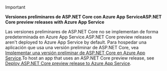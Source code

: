 > [!IMPORTANT]
> <span data-ttu-id="aea04-101">**Versiones preliminares de ASP.NET Core con Azure App Service**</span><span class="sxs-lookup"><span data-stu-id="aea04-101">**ASP.NET Core preview releases with Azure App Service**</span></span>
>
> <span data-ttu-id="aea04-102">Las versiones preliminares de ASP.NET Core no se implementan de forma predeterminada en Azure App Service.</span><span class="sxs-lookup"><span data-stu-id="aea04-102">ASP.NET Core preview releases aren't deployed to Azure App Service by default.</span></span> <span data-ttu-id="aea04-103">Para hospedar una aplicación que usa una versión preliminar de ASP.NET Core, vea [Implementar una versión preliminar de ASP.NET Core en Azure App Service](xref:host-and-deploy/azure-apps/index#deploy-aspnet-core-preview-release-to-azure-app-service).</span><span class="sxs-lookup"><span data-stu-id="aea04-103">To host an app that uses an ASP.NET Core preview release, see [Deploy ASP.NET Core preview release to Azure App Service](xref:host-and-deploy/azure-apps/index#deploy-aspnet-core-preview-release-to-azure-app-service).</span></span>
<!-- 
> [!IMPORTANT]
> **ASP.NET Core 3.0 with Azure App Service**
>
> ASP.NET Core 3.0 has not yet been deployed to Azure App Service. We hope to provide ASP.NET Core 3 on Azure App Service soon. To host an app that uses an ASP.NET Core 3.0:

* Treat ASP.NET Core 3.0 like a preview release for Azure App Service deployment.
* See [Deploy ASP.NET Core preview release to Azure App Service](xref:host-and-deploy/azure-apps/index#deploy-aspnet-core-preview-release-to-azure-app-service).
-->
